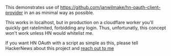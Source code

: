 This demonstrates use of https://github.com/janwilmake/hn-oauth-client-provider in an as minimal way as possible.

This works in localhost, but in production on a cloudflare worker you'll quickly get ratelimited, forbidding any login. Thus, unfortunatly, this concept won't work unless HN would whitelist me.

If you want HN OAuth with a script as simple as this, please tell HackerNews about this project and [reach out to me](https://x.com/janwilmake)
